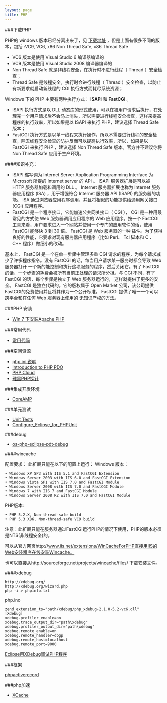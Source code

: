 ```yaml
---
layout: page 
title: PHP
---
```





###下载PHP

PHP的 windows 版本已经分离出来了，见 [下载地址](http://windows.php.net/download) ，但是上面有很多不同的版本，包括 :VC9, VC6, x86 Non Thread Safe, x86 Thread Safe

- VC6 版本是使用 Visual Studio 6 编译器编译的
- VC9 版本是使用 Visual Studio 2008 编译器编译的
- Non Thread Safe 就是非线程安全，在执行时不进行线程（ Thread ）安全检查； 
- Thread Safe 是线程安全，执行时会进行线程（ Thread ）安全检查，以防止有新要求就启动新线程的 CGI 执行方式而耗尽系统资源；

Windows 下的 PHP 主要有两种执行方式： **ISAPI** 和 **FastCGI** 。

- ISAPI 执行方式是以 DLL 动态库的形式使用，可以在被用户请求后执行，在处理完一个用户请求后不会马上消失，所以需要进行线程安全检查，这样来提高程序的执行效率，所以如果是以 ISAPI 来执行 PHP，建议选择 Thread Safe 版本；
- FastCGI 执行方式是以单一线程来执行操作，所以不需要进行线程的安全检查，除去线程安全检查的防护反而可以提高执行效率，所以，如果是以 FastCGI 来执行 PHP ，建议选择 Non Thread Safe 版本。官方并不建议你将 Non Thread Safe 应用于生产环境。

####知识补充：
- ISAPI 缩写词为 Internet Server Application Programming Interface 为 Microsoft 所提的 Internet server 的 API 。 ISAPI 服务器扩展是可以被 HTTP 服务器加载和调用的 DLL 。 Internet 服务器扩展也称为 Internet 服务器应用程序 (ISA) ，用于增强符合 Internet 服务器 API (ISAPI) 的服务器的功能。 ISA 通过浏览器应用程序调用，并且将相似的功能提供给通用网关接口(CGI) 应用程序。
- FastCGI 是一个程序接口，它能加速公共网关接口（ CGI ）， CGI 是一种用最常见的方式使 Web 服务器调用应用程序的 Web 应用程序。按一个 FastCGI 工具来看，用户要求进入一个网站并使用一个专门的应用软件的话，使用 FastCGI 能够快 3 到 30 倍。 FastCGI 是 Web 服务器的一种 插件。为了获得良好的性能，它要求对现有服务器应用程序（比如 Perl、 Tcl 脚本和 C 、 C++ 程序）做细小的改动。　　

基本上， FastCGI 是一个在单一步骤中管理多重 CGI 请求的程序，为每个请求减少了许多程序指令。没有 FastCGI 的话，每当用户请求某一服务时都会导致 Web 服务器打开 一个新的能控制和执行这项服务的程序，然后关闭它。有了 FastCGI的话，一个步骤的耗费会被所有当前正处理的请求所分担。与 CGI 不同，有了 FastCGI 的话，每个步骤是独立于 Web 服务器运行的， 这样就提供了更多的安全。 FastCGI 是独立代码的。它的版权属于 Open Market 公司，该公司提供 FastCGI的免费使用并且将其作为一个公开标准。 FastCGI 提供了唯一一个可以跨平台和在任何 Web 服务器上使用的 无知识产权的方法。

###PHP 安装
- [Win 7 下安装Apache PHP](/PHP/2012/06/05/php-win7-install-apache-php/)

###常用代码
- [常用代码](/PHP/2015/06/05/php-useful-code-source/)



###空间资源
- [php.ini 说明](/PHP/2012/06/05/php.ini-instruction/)
- [Introduction to PHP PDO](http://www.phpro.org/tutorials/Introduction-to-PHP-PDO.html)
- [PHP Cloud](https://www.phpfog.com/)
- [雅黑PHP探针](http://www.yahei.net/)

###集成开发环境

- [CoreAMP](http://code.google.com/p/coreamp/)

###单元测试
- [Unit Tests](http://pkp.sfu.ca/wiki/index.php/Unit_Tests)
- [Configure_Eclipse_for_PHPUnit](http://pkp.sfu.ca/wiki/index.php/Configure_Eclipse_for_PHPUnit)


###debug

- [os-php-eclipse-pdt-debug](http://www.eclipse.org/pdt/articles/debugger/os-php-eclipse-pdt-debug-pdf.pdf)

####wincache

配置要求：
此扩展只能在以下的配置上运行：
Windows 版本：

	• Windows XP SP3 with IIS 5.1 and FastCGI Extension
	• Windows Server 2003 with IIS 6.0 and FastCGI Extension
	• Windows Vista SP1 with IIS 7.0 and FastCGI Module
	• Windows Server 2008 with IIS 7.0 and FastCGI Module
	• Windows 7 with IIS 7 and FastCGI Module
	• Windows Server 2008 R2 with IIS 7.0 and FastCGI Module
	
PHP版本:

	• PHP 5.2.X, Non-thread-safe build
	• PHP 5.3 X86, Non-thread-safe VC9 build
	
注意：此扩展只能在服务器通过FastCGI运行PHP的情况下使用，PHP的版本必须是NTS(非线程安全)的。

可以从官方网页http://www.iis.net/extensions/WinCacheForPHP直接用IIS的Web安装程序在线安装Wincache。

也可以直接从http://sourceforge.net/projects/wincache/files/ 下载安装文件。

####xdebug

	http://xdebug.org/	
	http://xdebug.org/wizard.php	
	php -i > phpinfo.txt
php.ino
	
	zend_extension_ts="path/xdebug/php_xdebug-2.1.0-5.2-vc6.dll" 
	[Xdebug] 
	xdebug.profiler_enable=on 
	xdebug.trace_output_dir="path\xdebug" 
	xdebug.profiler_output_dir="path\xdebug" 
	xdebug.remote_enable=on 
	xdebug.remote_handler=dbgp 
	xdebug.remote_host=localhost 
	xdebug.remote_port=9000 

[Eclipse用XDebug调试PHP程序](http://www.cnblogs.com/yeer/archive/2010/04/07/1706407.html)

###框架

[phpactiverecord](http://www.phpactiverecord.org/)


###php加速

- [XCache](http://xcache.lighttpd.net/)






